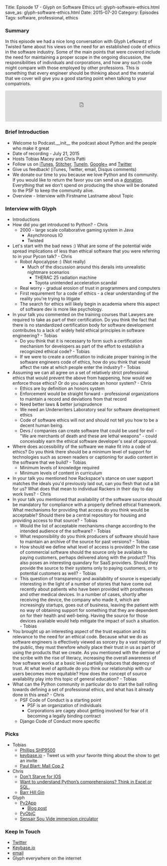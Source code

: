 Title: Episode 17 - Glyph on Software Ethics
url: glyph-software-ethics.html
save_as: glyph-software-ethics.html
Date: 2015-07-20
Category: Episodes
Tags: software, professional, ethics

### Summary
In this episode we had a nice long conversation with Glyph Lefkowitz of Twisted fame about his views on the need for an established code of ethics in the software industry. Some of the main points that were covered include the need for maintaining a proper scope in the ongoing discussion, the responsibilities of individuals and corporations, and how any such code might compare with those employed by other professions. This is something that every engineer should be thinking about and the material that we cover will give you a good starting point when talking to your compatriots.

<iframe id="audio_iframe" src="http://www.podbean.com/media/player/3vzki-57c53b?from=wp&skin=103&postId=5752123&download=1&share=1&fonts=Helvetica&auto=0" height="100" width="100%" frameborder="0" scrolling="no" data-name="pb-iframe-player"></iframe>

### Brief Introduction
* Welcome to Podcast.\_\_init\_\_ the podcast about Python and the people who make it great
* Date of recording - July 21, 2015
* Hosts Tobias Macey and Chris Patti
* Follow us on [iTunes](https://itunes.apple.com/us/podcast/podcast.-init/id981834425?mt=2&uo=6&at=&ct=), [Stitcher](http://www.stitcher.com/s?fid=64838&refid=stpr), [TuneIn](http://tunein.com/embed/follow/p726240/#), [Google+](https://plus.google.com/+Podcastinit-the-python-podcast) and [Twitter](https://twitter.com/Podcast__init__)
* Give us feedback! (iTunes, Twitter, email, Disqus comments)
* We donate our time to you because we love Python and its community. If you would like to return the favor you can send us a [donation](http://podcastinit.com/our-plans-for-your-donations.html). Everything that we don't spend on producing the show will be donated to the PSF to keep the community alive.
* Overview - Interview with Firstname Lastname about Topic

### Interview with Glyph
* Introductions
* How did you get introduced to Python? - Chris
  * 2000 - large scale collaborative gaming system in Java
     * Asynchronous IO
     * Twisted
* Let's start with the bad news :) What are some of the potential wide spread implications of less than ethical software that you were referring to in your Pycon talk? - Chris
  * Robot Apocalypse :) (Not really)
     * Much of the discussion around this derails into unrealistic nightmare scenarios
        * THERAC 25 radiation machine
        * Toyota unintended acceleration scandal
   * Real worry - gradual erosion of trust in programmers and computers
   * First requirement for a code of ethics - a clear understanding of the reality you're trying to litigate
   * The search for ethics will likely begin in academia where this aspect of software dev is more like psychology.
* In your talk you commented on the training courses that Lawyers are required to take as part of their certification. Do you think the fact that there is no standardized certification body for software development contributes to a lack of widely held ethical principles in software engineering? - Tobias
  * Do you think that it is necessary to form such a certification mechanism for developers as part of the effort to establish a recognized ethical code? - Tobias
  * If we were to create a certification to indicate proper training in the software engineers code of ethics, how do you think that would affect the rate at which people enter the industry? - Tobias
* Assuming we can all agree on a set of relatively strict professional ethics that would prevent the above from happening, how would we enforce those ethics? Or do you advocate an honor system? - Chris
  * Ethics are by definition an honors system
  * Enforcement would be straight forward - professional organizations to maintain a record and deviations from that record
  * Need better laws & better jurisprudence
  * We need an Underwriters Laboratory seal for software development ethics
  * Code of software ethics will not and should not tell you how to be a decent human being.
  * Devs / companies can create software that could be used for evil - "We are merchants of death and these are lethal weapons" - could conceivably earn the ethical software developer's seal of approval.
* Where does accessibility of the software we make fit into a code of ethics? Do you think there should be a minimum level of support for technologies such as screen readers or captioning for audio content in the software that we build? - Tobias
   * Minimum levels of knowledge required
   * Minimum levels of content in curriculum
* In your talk you mentioned how Rackspace's stance on user support matches the ideals you'd previously laid out, can you flesh that out a bit for us? What does that mean to individual Rackers in their day to day work lives? - Chris
* In your talk you mentioned that availability of the software source should be mandatory for compliance with a properly defined ethical framework. What mechanisms for providing that access do you think would be acceptable? Should there be a central repository for housing and providing access to that source? - Tobias
  * Would the list of acceptable mechanisms change according to the intended audience of the software? - Tobias
  * What responsibility do you think producers of software should have to maintain an archive of the source for past versions? - Tobias
  * How should we define what level of access is provided? In the case of commercial software should the source only be available to paying customers, perhaps delivered along with the product? This also poses an interesting quandary for SaaS providers. Should they provide the source to their systems only to paying customers, or to potential customers as well? - Tobias
  * This question of transparency and availability of source is especially interesting in the light of a number of stories that have come out recently about patients who have been provided with prostheses and other medical devices. In a number of cases, shortly after receiving the device, the company who made it, which are increasingly startups, goes out of business, leaving the patient with no way of obtaining support for something that they are dependent on for their health and well-being. Having the source for those devices available would help mitigate the impact of such a situation. - Tobias
* You brought up an interesting aspect of the trust equation and its relevance to the need for an ethical code. Because what we do as software engineers is effectively viewed as sorcery by a vast majority of the public, they must therefore wholly place their trust in us as part of using the products that we create. As you mentioned with the demise of the scribe with the rise of literacy, increasing the overall awareness of how software works at a basic level partially reduces that depency of trust. At what level of aptitude do you think our relationship with our users becomes more equitable? How does the concept of source availability play into this topic of general education? - Tobias
* What can the Python community in particular do to start the ball rolling towards defining a set of professional ethics, and what has it already done in this area? - Chris
  * PSF Code of Conduct is a starting point
     * PSF is an organization of individuals
     * Corporations are cagey about getting involved for fear of it becoming a legally binding contract
  * Django Code of Conduct more specific

### Picks
* Tobias
  * [Phillips SHP9500](http://amzn.to/1CTVoCe)
  * [keybase.io](https://keybase.io) - Tweet us with your favorite thing about the show to get an invite
  * [Paul Blart: Mall Cop 2](http://amzn.to/1SAkkR7)
* Chris
   * [Don't Starve for IOS](http://dontstarvegame.com/ipad)
   * [Want to understand Python’s comprehensions? Think in Excel or SQL.](http://blog.lerner.co.il/want-to-understand-pythons-comprehensions-think-like-an-accountant/)
   * [Barr Hill Gin](http://caledoniaspirits.com/spirits/)
* Glyph
  * [Py2App](https://pythonhosted.org/py2app/)
    * [Blog post](https://glyph.twistedmatrix.com/2015/07/just-a-button.html)
  * [PyObjC](http://pythonhosted.org/pyobjc/)
  * [Sensair Sou Vide immersion circulator](http://amzn.to/1Ol1uvZ)

### Keep In Touch
* [Twitter](https://twitter.com/glyph)
* [Keybase.io](https://keybase.io/glyph)
* [email](mailto:glyph@twistedmatrix.com)
* Glyph everywhere on the internet

